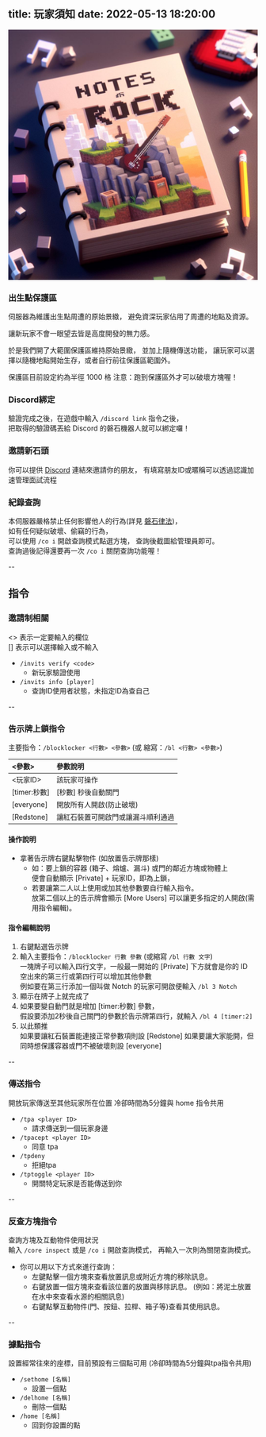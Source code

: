 title: 玩家須知
date: 2022-05-13 18:20:00
---
<p align="center">
<img src="https://raw.githubusercontent.com/rock-mc/rock-mc.github.io/publish/images/notes.jpeg" alt="drawing" style="vertical-align:middle" width="600"/>
</p>

### 出生點保護區
伺服器為維護出生點周遭的原始景緻，
避免資深玩家佔用了周遭的地點及資源。

讓新玩家不會一眼望去皆是高度開發的無力感。

於是我們開了大範圍保護區維持原始景緻，
並加上隨機傳送功能，
讓玩家可以選擇以隨機地點開始生存，或者自行前往保護區範圍外。

保護區目前設定約為半徑 1000 格
注意：跑到保護區外才可以破壞方塊喔！

### Discord綁定
驗證完成之後，在遊戲中輸入 `/discord link` 指令之後，  
把取得的驗證碼丟給 Discord 的磐石機器人就可以綁定囉！

### 邀請新石頭

你可以提供 [Discord](https://discord.gg/mCFdwkChBG) 連結來邀請你的朋友，
有填寫朋友ID或暱稱可以透過認識加速管理面試流程


### 紀錄查詢
本伺服器嚴格禁止任何影響他人的行為(詳見 [磐石律法](/rule/))，  
如有任何疑似破壞、偷竊的行為，  
可以使用 `/co i` 開啟查詢模式點選方塊，
查詢後截圖給管理員即可。  
查詢過後記得還要再一次 `/co i` 關閉查詢功能喔！

--

## 指令

### 邀請制相關
<> 表示一定要輸入的欄位  
[] 表示可以選擇輸入或不輸入
- ```/invits verify <code>```
    - 新玩家驗證使用
- ```/invits info [player]```
    - 查詢ID使用者狀態，未指定ID為查自己

--

### 告示牌上鎖指令

主要指令：`/blocklocker <行數> <參數>`
(或 縮寫：`/bl <行數> <參數>`)  

| <參數> | 參數說明 |
| :-- | :-- |
| <玩家ID> | 該玩家可操作 |
| [timer:秒數] | [秒數] 秒後自動關門 |
| [everyone] | 開放所有人開啟(防止破壞) |
| [Redstone] | 讓紅石裝置可開啟門或讓漏斗順利通過 |  

#### 操作說明

- 拿著告示牌右鍵點擊物件 (如放置告示牌那樣)
  - 如：要上鎖的容器 (箱子、熔爐、漏斗) 或門的鄰近方塊或物體上  
      便會自動顯示 [Private] + 玩家ID，即為上鎖，  
  - 若要讓第二人以上使用或加其他參數要自行輸入指令。  
  放第二個以上的告示牌會顯示 [More Users]
  可以讓更多指定的人開啟(需用指令編輯)。

#### 指令編輯說明
1. 右鍵點選告示牌
2. 輸入主要指令：`/blocklocker 行數 參數` (或縮寫 `/bl 行數 文字`)  
	一塊牌子可以輸入四行文字，一般最一開始的 [Private] 下方就會是你的 ID  
	空出來的第三行或第四行可以增加其他參數	  
	例如要在第三行添加一個叫做 Notch 的玩家可開啟便輸入 `/bl 3 Notch`
3. 顯示在牌子上就完成了
4. 如果要變自動門就是增加 [timer:秒數] 參數，  
    假設要添加2秒後自己關門的參數於告示牌第四行，就輸入 `/bl 4 [timer:2]`
5. 以此類推  
	如果要讓紅石裝置能連接正常參數項則設 [Redstone]
	如果要讓大家能開，但同時想保護容器或門不被破壞則設 [everyone]

--

### 傳送指令
開放玩家傳送至其他玩家所在位置
冷卻時間為5分鐘與 home 指令共用
- ```/tpa <player ID>```
  - 請求傳送到一個玩家身邊
- ```/tpacept <player ID>```
  - 同意 tpa
- ```/tpdeny```
  - 拒絕tpa
- ```/tptoggle <player ID>```
  - 開關特定玩家是否能傳送到你

--

### 反查方塊指令
查詢方塊及互動物件使用狀況  
輸入 ```/core inspect``` 或是 ```/co i``` 開啟查詢模式，
再輸入一次則為關閉查詢模式。
- 你可以用以下方式來進行查詢：
  - 左鍵點擊一個方塊來查看放置訊息或附近方塊的移除訊息。
  - 右鍵放置一個方塊來查看該位置的放置與移除訊息。
  (例如：將泥土放置在水中來查看水源的相關訊息)
  - 右鍵點擊互動物件(門、按鈕、拉桿、箱子等)查看其使用訊息。

--

### 據點指令
設置經常往來的座標，目前預設有三個點可用
(冷卻時間為5分鐘與tpa指令共用)
- ```/sethome [名稱]```
  - 設置一個點
- ```/delhome [名稱]```
  - 刪除一個點
- ```/home [名稱]```
  - 回到你設置的點
